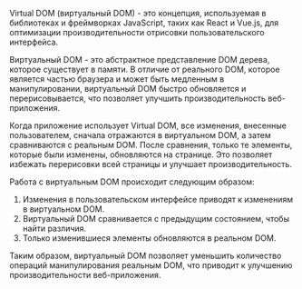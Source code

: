 Virtual DOM (виртуальный DOM) - это концепция, используемая в библиотеках и фреймворках JavaScript, таких как React и Vue.js, для оптимизации производительности отрисовки пользовательского интерфейса.

Виртуальный DOM - это абстрактное представление DOM дерева, которое существует в памяти. В отличие от реального DOM, которое является частью браузера и может быть медленным в манипулировании, виртуальный DOM быстро обновляется и перерисовывается, что позволяет улучшить производительность веб-приложения.

Когда приложение использует Virtual DOM, все изменения, внесенные пользователем, сначала отражаются в виртуальном DOM, а затем сравниваются с реальным DOM. После сравнения, только те элементы, которые были изменены, обновляются на странице. Это позволяет избежать перерисовки всей страницы и улучшает производительность.

Работа с виртуальным DOM происходит следующим образом:

1. Изменения в пользовательском интерфейсе приводят к изменениям в виртуальном DOM.
2. Виртуальный DOM сравнивается с предыдущим состоянием, чтобы найти различия.
3. Только изменившиеся элементы обновляются в реальном DOM.

Таким образом, виртуальный DOM позволяет уменьшить количество операций манипулирования реальным DOM, что приводит к улучшению производительности веб-приложения.